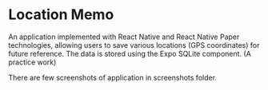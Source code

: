 # Location Memo

An application implemented with React Native and React Native Paper technologies, 
allowing users to save various locations (GPS coordinates) for future reference. 
The data is stored using the Expo SQLite component. (A practice work)

There are few screenshots of application in screenshots folder.
